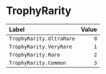 # TrophyRarity

| Label                    | Value |
| :----------------------- | ----: |
| `TrophyRarity.UltraRare` |   `0` |
| `TrophyRarity.VeryRare`  |   `1` |
| `TrophyRarity.Rare`      |   `2` |
| `TrophyRarity.Common `   |   `3` |
